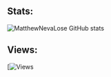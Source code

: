 ## Stats: 
![MatthewNevaLose GitHub stats](https://github-readme-stats.vercel.app/api?username=MatthewPerkins6969&show_icons=true&theme=dracula) 

## Views:
[![Views](https://enath7vb4fkgxl3.m.pipedream.net)
